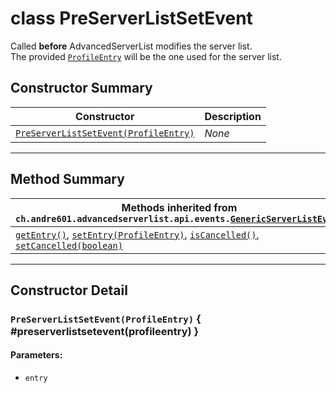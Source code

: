 # <span class="api-type__primitive">class</span> PreServerListSetEvent

Called **before** AdvancedServerList modifies the server list.  
The provided [`ProfileEntry`](#getentry()) will be the one used for the server list.

## Constructor Summary

| Constructor                                                                   | Description |
|-------------------------------------------------------------------------------|-------------|
| [`PreServerListSetEvent(ProfileEntry)`](#preserverlistsetevent(profileentry)) | *None*      |

----

## Method Summary

| Methods inherited from `ch.andre601.advancedserverlist.api.events.`[`GenericServerListEvent`](../../api/events/genericserverlistevent.md) |
|-------------------------------------------------------------------------------------------------------------------------------------------|
| [`getEntry()`](../../api/events/genericserverlistevent.md#getentry()), [`setEntry(ProfileEntry)`](../../api/events/genericserverlistevent.md#setentry(profileentry)), [`isCancelled()`](../../api/events/genericserverlistevent.md#iscancelled()), [`setCancelled(boolean)`](../../api/events/genericserverlistevent.md#setcancelled(boolean)) |

----

## Constructor Detail

### `PreServerListSetEvent(ProfileEntry)` { #preserverlistsetevent(profileentry) }

<h4>Parameters:</h4>

- `entry`